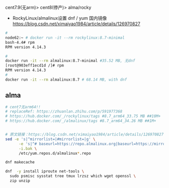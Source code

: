 
cent7.9(无arm)> cent8(停产)> alma/rocky

- RockyLinux/almalinux设置 dnf / yum 国内镜像 https://blog.csdn.net/ximaiyao1984/article/details/126970827

```bash
# 
node62:~ # docker run -it --rm rockylinux:8.7-minimal
bash-4.4# rpm
RPM version 4.14.3

# 
docker run -it --rm almalinux:8.7-minimal #35.52 MB, 无dnf
[root@903eff1ecd1d /]# rpm
RPM version 4.14.3
# 
docker run -it --rm almalinux:8.7 # 68.14 MB, with dnf
```

## alma

```bash
# cent7无arm64!!
# replaceRef: https://zhuanlan.zhihu.com/p/591977368
# https://hub.docker.com/_/rockylinux/tags #8.7_arm64_33.75 MB ##10M+
# https://hub.docker.com/_/almalinux/tags #8.7_arm64_34.26 MB ##1M+


# 原文链接：https://blog.csdn.net/ximaiyao1984/article/details/126970827
sed -e 's|^mirrorlist=|#mirrorlist=|g' \
      -e 's|^# baseurl=https://repo.almalinux.org|baseurl=https://mirrors.aliyun.com|g' \
      -i.bak \
      /etc/yum.repos.d/almalinux*.repo

dnf makecache

dnf  -y install iproute net-tools \
  sudo psmisc sysstat tree tmux lrzsz which wget openssl \
  zip unzip

```